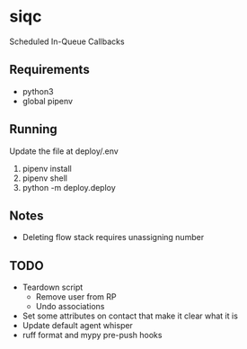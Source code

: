# siqc
Scheduled In-Queue Callbacks

## Requirements

* python3
* global pipenv

## Running

Update the file at deploy/.env

1. pipenv install
1. pipenv shell
1. python -m deploy.deploy


## Notes

* Deleting flow stack requires unassigning number

## TODO

* Teardown script
  * Remove user from RP
  * Undo associations
* Set some attributes on contact that make it clear what it is
* Update default agent whisper
* ruff format and mypy pre-push hooks